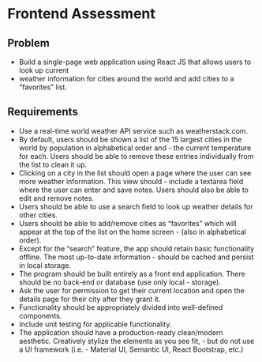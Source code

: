 # Frontend Assessment


## Problem

- Build a single-page web application using React JS that allows users to look up current
- weather information for cities around the world and add cities to a “favorites” list.

## Requirements

- Use a real-time world weather API service such as weatherstack.com.
- By default, users should be shown a list of the 15 largest cities in the world by population in alphabetical order and - the current temperature for each. Users should be able to remove these entries individually from the list to clean it up.
- Clicking on a city in the list should open a page where the user can see more weather information. This view should - include a textarea field where the user can enter and save notes. Users should also be able to edit and remove notes.
- Users should be able to use a search field to look up weather details for other cities.
- Users should be able to add/remove cities as “favorites” which will appear at the top of the list on the home screen - (also in alphabetical order).
- Except for the “search” feature, the app should retain basic functionality offline. The most up-to-date information - should be cached and persist in local storage.
- The program should be built entirely as a front end application. There should be no back-end or database (use only local - storage).
- Ask the user for permission to get their current location and open the details page for their city after they grant it.
- Functionality should be appropriately divided into well-defined components.
- Include unit testing for applicable functionality.
- The application should have a production-ready clean/modern aesthetic. Creatively stylize the elements as you see fit, - but do not use a UI framework (i.e. - Material UI, Semantic UI, React Bootstrap, etc.)
